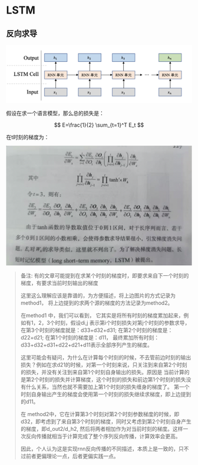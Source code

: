 # LSTM

## 反向求导

![](../../../.gitbook/assets/image%20%2810%29.png)

假设在求一个语言模型，那么总的损失是：

$$
E=\frac{1}{2} \sum_{t=1}^T E_t
$$

在t时刻的梯度为：

![](../../../.gitbook/assets/image%20%289%29.png)

> 备注: 有的文章可能提到在求某个时刻的梯度时，即要求来自下一个时刻的梯度，有要求当前时刻输出的梯度
>
> 这里这么理解应该是靠谱的，为方便描述，将上边图片的方式记录为method1， 将上边提到的求两个源的梯度的方法记录为method2。
>
> 在method1 中，我们可以看到， 它其实是将所有时刻的梯度累加起来，例如有1，2，3个时刻，假设di,j 表示第i个时刻损失对第j个时刻的参数求导，在第3个时刻的梯度就是：d33+d32+d31; 在第2个时刻的梯度是： d22+d21; 在第1个时刻的梯度是：d11， 最终累加所有时刻：d33+d32+d31+d22+d21+d11表示全部序列产生的梯度。 
>
> 这里可能会有疑问，为什么在计算每个时刻的时候，不去管前边时刻的输出损失？例如在求d21的时候，对第一个时刻来说，只关注到来自第2个时刻的损失，并没有关注到来自第1个时刻自身输出的损失。原因是 当前计算的是第2个时刻的损失并计算梯度，这个时刻的损失和前边第1个时刻的损失没有什么关系，当然也就不需要加上第1个时刻的损失缠身的梯度了。 第一个时刻自身输出产生的梯度会使用第一个时刻的损失继续求梯度，即上边提到的d11。
>
> 在 method2中，它在计算第3个时刻对第2个时刻参数梯度的时候，即d32，即考虑到了来自第3个时刻的梯度，同时又考虑到第2个时刻自身产生的梯度，即d\_out2/d\_h2,  然后将两者相加作为对当前时刻的梯度。这样一次反向传播就相当于计算完成了整个序列反向传播，计算效率会更高。
>
> 因此，个人认为这是实现rnn反向传播的不同描述，本质上是一致的，只不过前者更偏理论一点，后者更偏实践一点。

